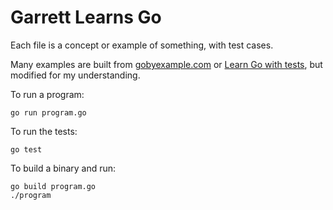 # Garrett Learns Go

Each file is a concept or example of something, with test cases.

Many examples are built from [gobyexample.com](https://gobyexample.com/) or [Learn Go with tests](https://quii.gitbook.io/learn-go-with-tests), but modified for my understanding.

To run a program:
```
go run program.go
```

To run the tests:
```
go test
```

To build a binary and run:
```
go build program.go
./program
```

